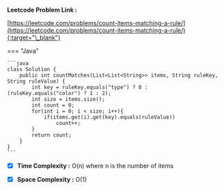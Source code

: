**Leetcode Problem Link :**

[https://leetcode.com/problems/count-items-matching-a-rule/](https://leetcode.com/problems/count-items-matching-a-rule/){:target="\_blank"}

=== "Java"

    ```java
    class Solution {
        public int countMatches(List<List<String>> items, String ruleKey, String ruleValue) {
            int key = ruleKey.equals("type") ? 0 : (ruleKey.equals("color") ? 1 : 2);
            int size = items.size();
            int count = 0;
            for(int i = 0; i < size; i++){
                if(items.get(i).get(key).equals(ruleValue))
                    count++;
            }
            return count;
        }
    }
    ```

-   [x] **Time Complexity :** O(n) where n is the number of items

-   [x] **Space Complexity :** O(1)
